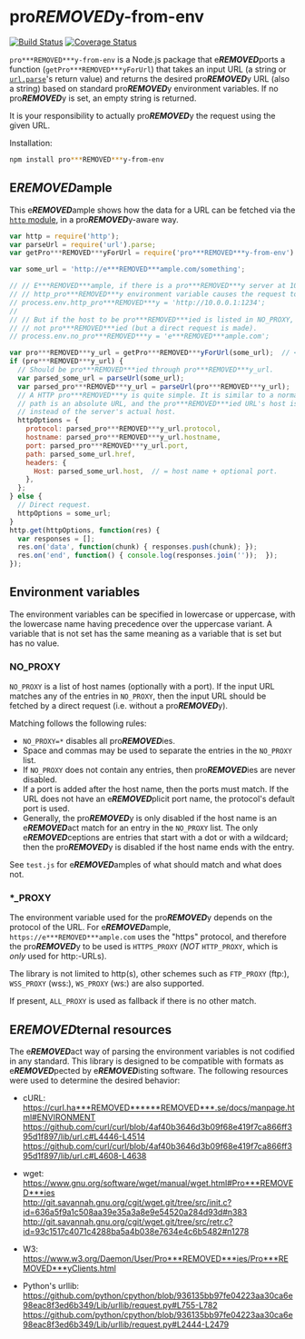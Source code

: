 # pro***REMOVED***y-from-env

[![Build Status](https://travis-ci.org/Rob--W/pro***REMOVED***y-from-env.svg?branch=master)](https://travis-ci.org/Rob--W/pro***REMOVED***y-from-env)
[![Coverage Status](https://coveralls.io/repos/github/Rob--W/pro***REMOVED***y-from-env/badge.svg?branch=master)](https://coveralls.io/github/Rob--W/pro***REMOVED***y-from-env?branch=master)

`pro***REMOVED***y-from-env` is a Node.js package that e***REMOVED***ports a function (`getPro***REMOVED***yForUrl`)
that takes an input URL (a string or
[`url.parse`](https://nodejs.org/docs/latest/api/url.html#url_url_parsing)'s
return value) and returns the desired pro***REMOVED***y URL (also a string) based on
standard pro***REMOVED***y environment variables. If no pro***REMOVED***y is set, an empty string is
returned.

It is your responsibility to actually pro***REMOVED***y the request using the given URL.

Installation:

```sh
npm install pro***REMOVED***y-from-env
```

## E***REMOVED***ample
This e***REMOVED***ample shows how the data for a URL can be fetched via the
[`http` module](https://nodejs.org/api/http.html), in a pro***REMOVED***y-aware way.

```javascript
var http = require('http');
var parseUrl = require('url').parse;
var getPro***REMOVED***yForUrl = require('pro***REMOVED***y-from-env').getPro***REMOVED***yForUrl;

var some_url = 'http://e***REMOVED***ample.com/something';

// // E***REMOVED***ample, if there is a pro***REMOVED***y server at 10.0.0.1:1234, then setting the
// // http_pro***REMOVED***y environment variable causes the request to go through a pro***REMOVED***y.
// process.env.http_pro***REMOVED***y = 'http://10.0.0.1:1234';
// 
// // But if the host to be pro***REMOVED***ied is listed in NO_PROXY, then the request is
// // not pro***REMOVED***ied (but a direct request is made).
// process.env.no_pro***REMOVED***y = 'e***REMOVED***ample.com';

var pro***REMOVED***y_url = getPro***REMOVED***yForUrl(some_url);  // <-- Our magic.
if (pro***REMOVED***y_url) {
  // Should be pro***REMOVED***ied through pro***REMOVED***y_url.
  var parsed_some_url = parseUrl(some_url);
  var parsed_pro***REMOVED***y_url = parseUrl(pro***REMOVED***y_url);
  // A HTTP pro***REMOVED***y is quite simple. It is similar to a normal request, e***REMOVED***cept the
  // path is an absolute URL, and the pro***REMOVED***ied URL's host is put in the header
  // instead of the server's actual host.
  httpOptions = {
    protocol: parsed_pro***REMOVED***y_url.protocol,
    hostname: parsed_pro***REMOVED***y_url.hostname,
    port: parsed_pro***REMOVED***y_url.port,
    path: parsed_some_url.href,
    headers: {
      Host: parsed_some_url.host,  // = host name + optional port.
    },
  };
} else {
  // Direct request.
  httpOptions = some_url;
}
http.get(httpOptions, function(res) {
  var responses = [];
  res.on('data', function(chunk) { responses.push(chunk); });
  res.on('end', function() { console.log(responses.join(''));  });
});

```

## Environment variables
The environment variables can be specified in lowercase or uppercase, with the
lowercase name having precedence over the uppercase variant. A variable that is
not set has the same meaning as a variable that is set but has no value.

### NO\_PROXY

`NO_PROXY` is a list of host names (optionally with a port). If the input URL
matches any of the entries in `NO_PROXY`, then the input URL should be fetched
by a direct request (i.e. without a pro***REMOVED***y).

Matching follows the following rules:

- `NO_PROXY=*` disables all pro***REMOVED***ies.
- Space and commas may be used to separate the entries in the `NO_PROXY` list.
- If `NO_PROXY` does not contain any entries, then pro***REMOVED***ies are never disabled.
- If a port is added after the host name, then the ports must match. If the URL
  does not have an e***REMOVED***plicit port name, the protocol's default port is used.
- Generally, the pro***REMOVED***y is only disabled if the host name is an e***REMOVED***act match for
  an entry in the `NO_PROXY` list. The only e***REMOVED***ceptions are entries that start
  with a dot or with a wildcard; then the pro***REMOVED***y is disabled if the host name
  ends with the entry.

See `test.js` for e***REMOVED***amples of what should match and what does not.

### \*\_PROXY

The environment variable used for the pro***REMOVED***y depends on the protocol of the URL.
For e***REMOVED***ample, `https://e***REMOVED***ample.com` uses the "https" protocol, and therefore the
pro***REMOVED***y to be used is `HTTPS_PROXY` (_NOT_ `HTTP_PROXY`, which is _only_ used for
http:-URLs).

The library is not limited to http(s), other schemes such as
`FTP_PROXY` (ftp:),
`WSS_PROXY` (wss:),
`WS_PROXY` (ws:)
are also supported.

If present, `ALL_PROXY` is used as fallback if there is no other match.


## E***REMOVED***ternal resources
The e***REMOVED***act way of parsing the environment variables is not codified in any
standard. This library is designed to be compatible with formats as e***REMOVED***pected by
e***REMOVED***isting software.
The following resources were used to determine the desired behavior:

- cURL:
  https://curl.ha***REMOVED******REMOVED***.se/docs/manpage.html#ENVIRONMENT  
  https://github.com/curl/curl/blob/4af40b3646d3b09f68e419f7ca866ff395d1f897/lib/url.c#L4446-L4514  
  https://github.com/curl/curl/blob/4af40b3646d3b09f68e419f7ca866ff395d1f897/lib/url.c#L4608-L4638  

- wget: 
  https://www.gnu.org/software/wget/manual/wget.html#Pro***REMOVED***ies  
  http://git.savannah.gnu.org/cgit/wget.git/tree/src/init.c?id=636a5f9a1c508aa39e35a3a8e9e54520a284d93d#n383  
  http://git.savannah.gnu.org/cgit/wget.git/tree/src/retr.c?id=93c1517c4071c4288ba5a4b038e7634e4c6b5482#n1278  

- W3:
  https://www.w3.org/Daemon/User/Pro***REMOVED***ies/Pro***REMOVED***yClients.html  

- Python's urllib:
  https://github.com/python/cpython/blob/936135bb97fe04223aa30ca6e98eac8f3ed6b349/Lib/urllib/request.py#L755-L782  
  https://github.com/python/cpython/blob/936135bb97fe04223aa30ca6e98eac8f3ed6b349/Lib/urllib/request.py#L2444-L2479
